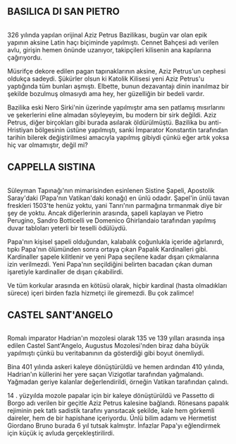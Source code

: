 
## BASILICA DI SAN PIETRO
<img src="http://i.imgur.com/cAnWPFG.jpg" alt="" />

326 yılında yapılan orijinal Aziz Petrus Bazilikası, bugün var olan epik yapının aksine Latin haçı biçiminde yapılmıştı. Cennet Bahçesi adı verilen avlu, girişin hemen önünde uzanıyor, takipçileri kilisenin ana kapılarına çağırıyordu.

Müsrifçe dekore edilen pagan tapınaklarının aksine, Aziz Petrus'un cephesi oldukça sadeydi. Şükürler olsun ki Katolik Kilisesi yeni Aziz Petrus'u yaptığında tüm bunları aşmıştı. Elbette, bunun dezavantajı dinin inanılmaz bir şekilde bozulmuş olmasıydı ama hey, her güzelliğin bir bedeli vardır.

Bazilika eski Nero Sirki'nin üzerinde yapılmıştır ama sen patlamış mısırlarını ve şekerlerini eline almadan söyleyeyim, bu modern bir sirk değildi. Aziz Petrus, diğer birçokları gibi burada asılarak öldürülmüştü. Bazilika bu anti-Hristiyan bölgesinin üstüne yapılmıştı, sanki İmparator Konstantin tarafından tarihin bilerek değiştirilmesi amacıyla yapılmış gibiydi çünkü eğer artık yoksa hiç var olmamıştır, değil mi?

## CAPPELLA SISTINA
<img src="http://i.imgur.com/8zgnIk5.jpg" alt="" />

Süleyman Tapınağı'nın mimarisinden esinlenen Sistine Şapeli, Apostolik Saray'daki (Papa'nın Vatikan'daki konağı) en ünlü odadır. Şapel'in ünlü tavan freskleri 1503'te henüz yoktu, yani Tanrı'nın parmağına tırmanmak diye bir şey de yoktu. Ancak diğerlerinin arasında, şapeli kaplayan ve Pietro Perugino, Sandro Botticelli ve Domenico Ghirlandaio tarafından yapılmış duvar tabloları yeterli bir teselli ödülüydü.

Papa'nın kişisel şapeli olduğundan, kalabalık çoğunlukla içeride ağırlanırdı, tıpkı Papa'nın ölümünden sonra ortaya çıkan Papalık Kardinalleri gibi. Kardinaller şapele kilitlenir ve yeni Papa seçilene kadar dışarı çıkmalarına izin verilmezdi. Yeni Papa'nın seçildiğini belirten bacadan çıkan duman işaretiyle kardinaller de dışarı çıkabilirdi.

Ve tüm korkular arasında en kötüsü olarak, hiçbir kardinal (hasta olmadıkları sürece) içeri birden fazla hizmetçi ile giremezdi. Bu çok zalimce!

## CASTEL SANT'ANGELO
<img src="http://i.imgur.com/JHVvA0U.jpg" alt="" />

Romalı imparator Hadrian'ın mozolesi olarak 135 ve 139 yılları arasında inşa edilen Castel Sant'Angelo, Augustus Mozolesi'nden biraz daha büyük yapılmıştı çünkü bu veritabanının da gösterdiği gibi boyut önemliydi.

Bina 401 yılında askeri kaleye dönüştürüldü ve hemen ardından 410 yılında, Hadrian'ın küllerini her yere saçan Vizigotlar tarafından yağmalandı. Yağmadan geriye kalanlar değerlendirildi, örneğin Vatikan tarafından çalındı.

14 . yüzyılda mozole papalar için bir kaleye dönüştürüldü ve Passetto di Borgo adı verilen bir geçitle Aziz Petrus kalesine bağlandı. Rönesans papalık rejiminin pek tatlı sadistik tarafını yansıtacak şekilde, kale hem görkemli daireler, hem de bir hapishane içeriyordu. Ünlü bilim adamı ve Hermetist Giordano Bruno burada 6 yıl tutsak kalmıştır. İnfazlar Papa'yı eğlendirmek için küçük iç avluda gerçekleştirilirdi.